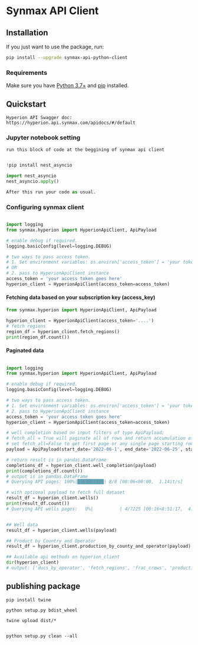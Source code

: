 # Synmax API Client

## Installation

If you just want to use the package, run:

```bash
pip install --upgrade synmax-api-python-client
```

### Requirements

Make sure you have [Python 3.7+](https://docs.python.org/3/) and [pip](https://pypi.org/project/pip/) installed.

## Quickstart

    Hyperion API Swagger doc: https://hyperion.api.synmax.com/apidocs/#/default

### Jupyter notebook setting 
    run this block of code at the beggining of synmax api client
```python

!pip install nest_asyncio

import nest_asyncio
nest_asyncio.apply()

After this run your code as usual.
```
### Configuring synmax client

```python

import logging
from synmax.hyperion import HyperionApiClient, ApiPayload

# enable debug if required.
logging.basicConfig(level=logging.DEBUG)

# two ways to pass access token.
# 1. Set environment variables: os.environ['access_token'] = 'your token'
# OR
# 2. pass to HyperionApiClient instance
access_token = 'your access token goes here'
hyperion_client = HyperionApiClient(access_token=access_token)

```

#### Fetching data based on your subscription key (access_key)

```python
from synmax.hyperion import HyperionApiClient, ApiPayload

hyperion_client = HyperionApiClient(access_token='....')
# fetch regions
region_df = hyperion_client.fetch_regions()
print(region_df.count())


```

#### Paginated data

```python

import logging
from synmax.hyperion import HyperionApiClient, ApiPayload

# enable debug if required.
logging.basicConfig(level=logging.DEBUG)

# two ways to pass access token.
# 1. Set environment variables: os.environ['access_token'] = 'your token'
# 2. pass to HyperionApiClient instance
access_token = 'your access token goes here'
hyperion_client = HyperionApiClient(access_token=access_token)

# well completion based on input filters of type ApiPayload; 
# fetch_all = True will paginate all of rows and return accumulation of each page result. True by default
# set fetch_all=False to get first page or any single page starting row with payload.pagination_start = <start row index, default to 0>
payload = ApiPayload(start_date='2022-06-1', end_date='2022-06-25', state_code='TX')

# return result is in pandas.DataFrame
completions_df = hyperion_client.well_completion(payload)
print(completions_df.count())
# output is in pandas.DataFrame
# Querying API pages: 100%|██████████| 8/8 [00:06<00:00,  1.14it/s]

# with optional payload to fetch full dataset
result_df = hyperion_client.wells()
print(result_df.count())
# Querying API wells pages:   0%|          | 4/7225 [00:16<8:51:17,  4.41s/it]


## Well data
result_df = hyperion_client.wells(payload)

## Product by Country and Operator
result_df = hyperion_client.production_by_county_and_operator(payload)

## Available api methods on hyperion_client
dir(hyperion_client)
# output: ['ducs_by_operator', 'fetch_regions', 'frac_crews', 'production_by_county_and_operator', 'production_by_well', 'rigs', 'well_completion', 'wells']

```

## publishing package

```shell
pip install twine

python setup.py bdist_wheel 

twine upload dist/*


python setup.py clean --all


```